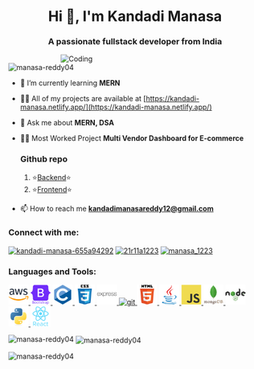 <h1 align="center">Hi 👋, I'm Kandadi Manasa</h1>
<h3 align="center">A passionate fullstack developer from India</h3>
<img align="right" alt="Coding" width="400" src="https://cdn.dribbble.com/users/4055494/screenshots/15215756/lottie-000_1_1.gif"/>
<p align="left"> <img src="https://komarev.com/ghpvc/?username=manasa-reddy04&label=Profile%20views&color=0e75b6&style=flat" alt="manasa-reddy04" /> </p>

- 🌱 I’m currently learning **MERN**

- 👨‍💻 All of my projects are available at [https://kandadi-manasa.netlify.app/](https://kandadi-manasa.netlify.app/)

- 💬 Ask me about **MERN, DSA**

- 👨‍💻 Most Worked Project  <b> Multi Vendor Dashboard for E-commerce </b>
  ### Github repo 
  1. ⭐[Backend](https://github.com/MANASA-REDDY04/Backend_Nodejs_FarmSeva)⭐
  2. ⭐[Frontend](https://github.com/MANASA-REDDY04/React_VendorHub)⭐

- 📫 How to reach me **kandadimanasareddy12@gmail.com**

<h3 align="left">Connect with me:</h3>
<p align="left">
<a href="https://linkedin.com/in/kandadi-manasa-655a94292" target="blank"><img align="center" src="https://raw.githubusercontent.com/rahuldkjain/github-profile-readme-generator/master/src/images/icons/Social/linked-in-alt.svg" alt="kandadi-manasa-655a94292" height="30" width="40" /></a>
<a href="https://www.hackerrank.com/21r11a1223" target="blank"><img align="center" src="https://raw.githubusercontent.com/rahuldkjain/github-profile-readme-generator/master/src/images/icons/Social/hackerrank.svg" alt="21r11a1223" height="30" width="40" /></a>
<a href="https://www.leetcode.com/manasa_1223" target="blank"><img align="center" src="https://raw.githubusercontent.com/rahuldkjain/github-profile-readme-generator/master/src/images/icons/Social/leet-code.svg" alt="manasa_1223" height="30" width="40" /></a>
</p>

<h3 align="left">Languages and Tools:</h3>
<p align="left"> <a href="https://aws.amazon.com" target="_blank" rel="noreferrer"> <img src="https://raw.githubusercontent.com/devicons/devicon/master/icons/amazonwebservices/amazonwebservices-original-wordmark.svg" alt="aws" width="40" height="40"/> </a> <a href="https://getbootstrap.com" target="_blank" rel="noreferrer"> <img src="https://raw.githubusercontent.com/devicons/devicon/master/icons/bootstrap/bootstrap-plain-wordmark.svg" alt="bootstrap" width="40" height="40"/> </a> <a href="https://www.cprogramming.com/" target="_blank" rel="noreferrer"> <img src="https://raw.githubusercontent.com/devicons/devicon/master/icons/c/c-original.svg" alt="c" width="40" height="40"/> </a> <a href="https://www.w3schools.com/css/" target="_blank" rel="noreferrer"> <img src="https://raw.githubusercontent.com/devicons/devicon/master/icons/css3/css3-original-wordmark.svg" alt="css3" width="40" height="40"/> </a> <a href="https://expressjs.com" target="_blank" rel="noreferrer"> <img src="https://raw.githubusercontent.com/devicons/devicon/master/icons/express/express-original-wordmark.svg" alt="express" width="40" height="40"/> </a> <a href="https://git-scm.com/" target="_blank" rel="noreferrer"> <img src="https://www.vectorlogo.zone/logos/git-scm/git-scm-icon.svg" alt="git" width="40" height="40"/> </a> <a href="https://www.w3.org/html/" target="_blank" rel="noreferrer"> <img src="https://raw.githubusercontent.com/devicons/devicon/master/icons/html5/html5-original-wordmark.svg" alt="html5" width="40" height="40"/> </a> <a href="https://www.java.com" target="_blank" rel="noreferrer"> <img src="https://raw.githubusercontent.com/devicons/devicon/master/icons/java/java-original.svg" alt="java" width="40" height="40"/> </a> <a href="https://developer.mozilla.org/en-US/docs/Web/JavaScript" target="_blank" rel="noreferrer"> <img src="https://raw.githubusercontent.com/devicons/devicon/master/icons/javascript/javascript-original.svg" alt="javascript" width="40" height="40"/> </a> <a href="https://www.mongodb.com/" target="_blank" rel="noreferrer"> <img src="https://raw.githubusercontent.com/devicons/devicon/master/icons/mongodb/mongodb-original-wordmark.svg" alt="mongodb" width="40" height="40"/> </a> <a href="https://nodejs.org" target="_blank" rel="noreferrer"> <img src="https://raw.githubusercontent.com/devicons/devicon/master/icons/nodejs/nodejs-original-wordmark.svg" alt="nodejs" width="40" height="40"/> </a> <a href="https://www.python.org" target="_blank" rel="noreferrer"> <img src="https://raw.githubusercontent.com/devicons/devicon/master/icons/python/python-original.svg" alt="python" width="40" height="40"/> </a> <a href="https://reactjs.org/" target="_blank" rel="noreferrer"> <img src="https://raw.githubusercontent.com/devicons/devicon/master/icons/react/react-original-wordmark.svg" alt="react" width="40" height="40"/> </a> </p>

<p><img align="left" src="https://github-readme-stats.vercel.app/api/top-langs?username=manasa-reddy04&show_icons=true&locale=en&layout=compact" alt="manasa-reddy04" /></p>

<p>&nbsp;<img align="center" src="https://github-readme-stats.vercel.app/api?username=manasa-reddy04&show_icons=true&locale=en" alt="manasa-reddy04" /></p>

<p><img align="center" src="https://github-readme-streak-stats.herokuapp.com/?user=manasa-reddy04&" alt="manasa-reddy04" /></p>
